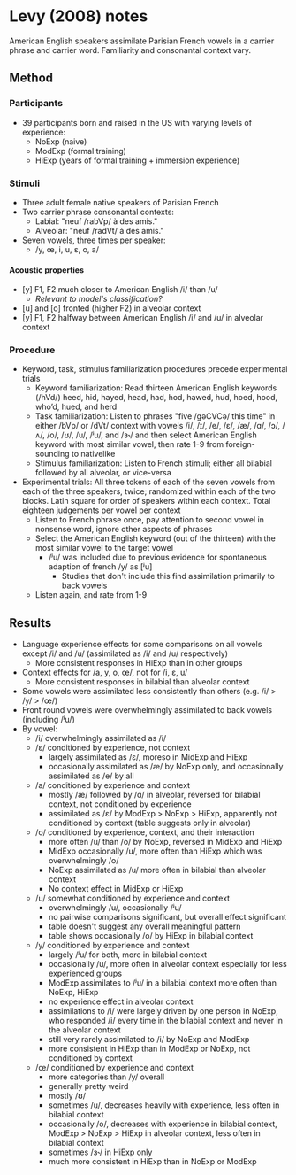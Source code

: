 # Levy (2008) notes

American English speakers assimilate Parisian French vowels in a carrier phrase and carrier word. Familiarity and consonantal context vary.

## Method

### Participants

- 39 participants born and raised in the US with varying levels of experience:
    - NoExp (naive)
    - ModExp (formal training)
    - HiExp (years of formal training + immersion experience)

### Stimuli

- Three adult female native speakers of Parisian French
- Two carrier phrase consonantal contexts:
    - Labial: "neuf /rabVp/ à des amis."
    - Alveolar: "neuf /radVt/ à des amis."
- Seven vowels, three times per speaker:
    - /y, œ, i, u, ε, o, a/

#### Acoustic properties

- [y] F1, F2 much closer to American English /i/ than /u/
    - *Relevant to model's classification?*
- [u] and [o] fronted (higher F2) in alveolar context
- [y] F1, F2 halfway between American English /i/ and /u/ in alveolar context

### Procedure

- Keyword, task, stimulus familiarization procedures precede experimental trials
    - Keyword familiarization: Read thirteen American English keywords (/hVd/) heed, hid, hayed, head, had, hod, hawed, hud, hoed, hood, who’d, hued, and herd
    - Task familiarization: Listen to phrases "five /ɡəCVCə/ this time" in either /bVp/ or /dVt/ context with vowels /i/, /ɪ/, /e/, /ɛ/, /æ/, /ɑ/, /ɔ/, /ʌ/, /o/, /ʊ/, /u/, /ʲu/, and /ɜ˞/ and then select American English keyword with most similar vowel, then rate 1-9 from foreign-sounding to nativelike
    - Stimulus familiarization: Listen to French stimuli; either all bilabial followed by all alveolar, or vice-versa
- Experimental trials: All three tokens of each of the seven vowels from each of the three speakers, twice; randomized within each of the two blocks. Latin square for order of speakers within each context. Total eighteen judgements per vowel per context
    - Listen to French phrase once, pay attention to second vowel in nonsense word, ignore other aspects of phrases
    - Select the American English keyword (out of the thirteen) with the most similar vowel to the target vowel
        - /ʲu/ was included due to previous evidence for spontaneous adaption of french /y/ as [ʲu]
            - Studies that don't include this find assimilation primarily to back vowels
    - Listen again, and rate from 1-9

## Results

- Language experience effects for some comparisons on all vowels except /i/ and /u/ (assimilated as /i/ and /u/ respectively)
    - More consistent responses in HiExp than in other groups
- Context effects for /a, y, o, œ/, not for /i, ɛ, u/
    - More consistent responses in bilabial than alveolar context
- Some vowels were assimilated less consistently than others (e.g. /i/ > /y/ > /œ/)
- Front round vowels were overwhelmingly assimilated to back vowels (including /ʲu/)
- By vowel:
    - /i/ overwhelmingly assimilated as /i/
    - /ɛ/ conditioned by experience, not context
        - largely assimilated as /ɛ/, moreso in MidExp and HiExp
        - occasionally assimilated as /æ/ by NoExp only, and occasionally assimilated as /e/ by all
    - /a/ conditioned by experience and context
        - mostly /æ/ followed by /ɑ/ in alveolar, reversed for bilabial context, not conditioned by experience
        - assimilated as /ɛ/ by ModExp > NoExp > HiExp, apparently not conditioned by context (table suggests only in alveolar)
    - /o/ conditioned by experience, context, and their interaction
        - more often /u/ than /o/ by NoExp, reversed in MidExp and HiExp
        - MidExp occasionally /u/, more often than HiExp which was overwhelmingly /o/
        - NoExp assimilated as /u/ more often in bilabial than alveolar context
        - No context effect in MidExp or HiExp
    - /u/ somewhat conditioned by experience and context
        - overwhelmingly /u/, occasionally /ʲu/
        - no pairwise comparisons significant, but overall effect significant
        - table doesn't suggest any overall meaningful pattern
        - table shows occasionally /o/ by HiExp in bilabial context
    - /y/ conditioned by experience and context
        - largely /ʲu/ for both, more in bilabial context
        - occasionally /u/, more often in alveolar context especially for less experienced groups
        - ModExp assimilates to /ʲu/ in a bilabial context more often than NoExp, HiExp
        - no experience effect in alveolar context
        - assimilations to /i/ were largely driven by one person in NoExp, who responded /i/ every time in the bilabial context and never in the alveolar context
        - still very rarely assimilated to /i/ by NoExp and ModExp
        - more consistent in HiExp than in ModExp or NoExp, not conditioned by context
    - /œ/ conditioned by experience and context
        - more categories than /y/ overall
        - generally pretty weird
        - mostly /ʊ/
        - sometimes /u/, decreases heavily with experience, less often in bilabial context
        - occasionally /o/, decreases with experience in bilabial context, ModExp > NoExp > HiExp in alveolar context, less often in bilabial context
        - sometimes /ɜ˞/ in HiExp only
        - much more consistent in HiExp than in NoExp or ModExp